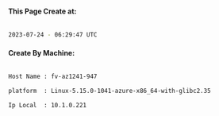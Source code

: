 
   
#### This Page Create at:

```bash

2023-07-24 - 06:29:47 UTC

```

#### Create By Machine:

```bash

Host Name : fv-az1241-947

platform  : Linux-5.15.0-1041-azure-x86_64-with-glibc2.35

Ip Local  : 10.1.0.221

```

